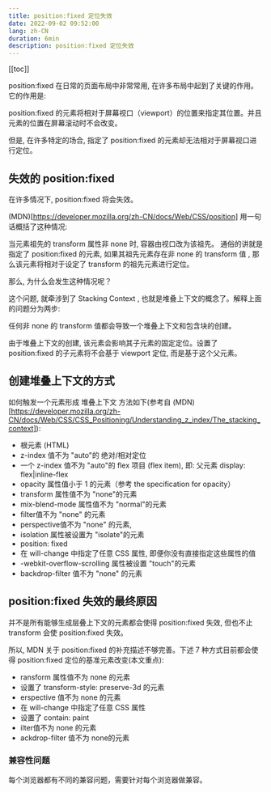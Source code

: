 ```yaml
---
title: position:fixed 定位失效
date: 2022-09-02 09:52:00
lang: zh-CN
duration: 6min
description: position:fixed 定位失效
---
```


[[toc]]

position:fixed 在日常的页面布局中非常常用, 在许多布局中起到了关键的作用。它的作用是: 

position:fixed 的元素将相对于屏幕视口（viewport）的位置来指定其位置。并且元素的位置在屏幕滚动时不会改变。

但是, 在许多特定的场合, 指定了 position:fixed 的元素却无法相对于屏幕视口进行定位。

## 失效的 position:fixed

在许多情况下, position:fixed 将会失效。

(MDN)[https://developer.mozilla.org/zh-CN/docs/Web/CSS/position] 用一句话概括了这种情况: 

当元素祖先的 transform 属性非 none 时, 容器由视口改为该祖先。
通俗的讲就是指定了 position:fixed 的元素, 如果其祖先元素存在非 none 的 transform 值 , 那么该元素将相对于设定了 transform 的祖先元素进行定位。

那么, 为什么会发生这种情况呢？

这个问题, 就牵涉到了 Stacking Context , 也就是堆叠上下文的概念了。解释上面的问题分为两步: 

任何非 none 的 transform 值都会导致一个堆叠上下文和包含块的创建。

由于堆叠上下文的创建, 该元素会影响其子元素的固定定位。设置了 position:fixed 的子元素将不会基于 viewport 定位, 而是基于这个父元素。

## 创建堆叠上下文的方式

如何触发一个元素形成 堆叠上下文
方法如下(参考自 (MDN)[https://developer.mozilla.org/zh-CN/docs/Web/CSS/CSS_Positioning/Understanding_z_index/The_stacking_context]):

- 根元素 (HTML)
- z-index 值不为 "auto"的 绝对/相对定位
- 一个 z-index 值不为 "auto"的 flex 项目 (flex item), 即: 父元素 display: flex|inline-flex
- opacity 属性值小于 1 的元素（参考 the specification for opacity）
- transform 属性值不为 "none"的元素
- mix-blend-mode 属性值不为 "normal"的元素
- filter值不为 "none" 的元素
- perspective值不为 "none" 的元素, 
- isolation 属性被设置为 "isolate"的元素
- position: fixed
- 在 will-change 中指定了任意 CSS 属性, 即便你没有直接指定这些属性的值
- -webkit-overflow-scrolling 属性被设置 "touch"的元素
- backdrop-filter 值不为 "none" 的元素

## position:fixed 失效的最终原因

并不是所有能够生成层叠上下文的元素都会使得 position:fixed 失效, 但也不止 transform 会使 position:fixed 失效。

所以, MDN 关于 position:fixed 的补充描述不够完善。下述 7 种方式目前都会使得 position:fixed 定位的基准元素改变(本文重点): 

- ransform 属性值不为 none 的元素
- 设置了 transform-style: preserve-3d 的元素
- erspective 值不为 none 的元素
- 在 will-change 中指定了任意 CSS 属性
- 设置了 contain: paint
- ilter值不为 none 的元素
- ackdrop-filter 值不为 none的元素

### 兼容性问题

每个浏览器都有不同的兼容问题，需要针对每个浏览器做兼容。


